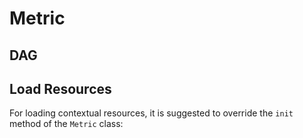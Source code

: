 # Metric

## DAG

## Load Resources

<!--
在某些情况下，你定义的 Metric 需要一些临时资源才能够正常进行评测，在 Python 中这通常使用 `with` 上下文管理器实现。

为了保持接口的一致性，我们为
-->

For loading contextual resources, it is suggested to override the `init` method of the `Metric` class:
